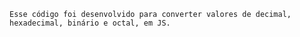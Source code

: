    Esse código foi desenvolvido para converter valores de decimal, hexadecimal, binário e octal, em JS.